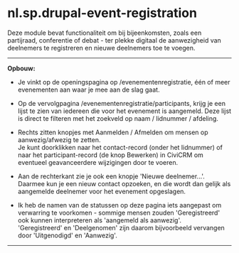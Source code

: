 nl.sp.drupal-event-registration
===============================

Deze module bevat functionaliteit om bij bijeenkomsten, zoals een partijraad, conferentie of debat -
ter plekke digitaal de aanwezigheid van deelnemers te registreren en nieuwe deelnemers toe te voegen.

-------------------------------

**Opbouw:**

* Je vinkt op de openingspagina op /evenementenregistratie, één of meer evenementen aan waar je mee aan de slag gaat.

* Op de vervolgpagina /evenementenregistratie/participants, krijg je een lijst te zien van iedereen die voor 
het evenement is aangemeld. Deze lijst is direct te filteren met het zoekveld op naam / lidnummer / afdeling.

* Rechts zitten knopjes met Aanmelden / Afmelden om mensen op aanwezig/afwezig te zetten.  
Je kunt doorklikken naar het contact-record (onder het lidnummer) of naar het participant-record (de knop Bewerken) in CiviCRM om eventueel geavanceerdere wijzigingen door te voeren.

* Aan de rechterkant zie je ook een knopje 'Nieuwe deelnemer...'. Daarmee kun je een nieuw contact opzoeken, en die wordt dan gelijk als aangemelde deelnemer voor het evenement opgeslagen.

* Ik heb de namen van de statussen op deze pagina iets aangepast om verwarring te voorkomen - sommige mensen zouden 'Geregistreerd' ook kunnen interpreteren als 'aangemeld als aanwezig'.  
'Geregistreerd' en 'Deelgenomen' zijn daarom bijvoorbeeld vervangen door 'Uitgenodigd' en 'Aanwezig'. 

-------------------------------

